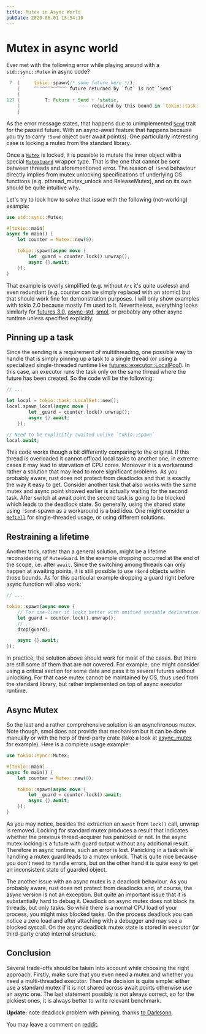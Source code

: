 ```yaml
---
title: Mutex in Async World
pubDate: 2020-06-01 13:54:10
---
```


# Mutex in async world

Ever met with the following error while playing around with a `std::sync::Mutex` in async code?

```rust
 7  |     tokio::spawn(/* some future here */);
    |     ^^^^^^^^^^^^ future returned by `fut` is not `Send`
    |
127 |         T: Future + Send + 'static,
    |                     ---- required by this bound in `tokio::task::spawn::spawn`
    |
```

As the error message states, that happens due to unimplemented [`Send`](https://doc.rust-lang.org/std/marker/trait.Send.html) trait for the passed future. With an async-await feature that happens because you try to carry `!Send` object over await point(s). One particularly interesting case is locking a mutex from the standard library.

Once a [`Mutex`](https://doc.rust-lang.org/std/sync/struct.Mutex.html) is locked, it is possible to mutate the inner object with a special [`MutexGuard`](https://doc.rust-lang.org/std/sync/struct.MutexGuard.html) wrapper type. That is the one that cannot be sent between threads and aforementioned error. The reason of `!Send` behaviour directly implies from mutex unlocking specifications of underlying OS functions (e.g. pthread_mutex_unlock and ReleaseMutex), and on its own should be quite intuitive why.

Let's try to look how to solve that issue with the following (not-working) example:

```rust
use std::sync::Mutex;

#[tokio::main]
async fn main() {
    let counter = Mutex::new(0);

    tokio::spawn(async move {
        let _guard = counter.lock().unwrap();
        async {}.await;
    });
}
```

That example is overly simplified (e.g. without `Arc` it's quite useless) and even redundant (e.g. counter can be simply replaced with an atomic) but that should work fine for demonstration purposes. I will only show examples with tokio 2.0 because mostly I'm used to it. Nevertheless, everything looks similarly for [futures 3.0](https://crates.io/crates/futures), [async-std](https://crates.io/crates/async_std), [smol](https://crates.io/crates/smol), or probably any other async runtime unless specified explicitly.

## Pinning up a task

Since the sending is a requirement of multithreading, one possible way to handle that is simply pinning up a task to a single thread (or using a specialized single-threaded runtime like [futures::executor::LocalPool](https://docs.rs/futures/0.3.5/futures/executor/struct.LocalPool.html)). In this case, an executor runs the task only on the same thread where the future has been created. So the code will be the following:

```rust
// ...

let local = tokio::task::LocalSet::new();
local.spawn_local(async move {
        let _guard = counter.lock().unwrap();
        async {}.await;
    });

// Need to be explicitly awaited unlike `tokio::spawn`
local.await;
```

This code works though a bit differently comparing to the original. If this thread is overloaded it cannot offload local tasks to another one, in extreme cases it may lead to starvation of CPU cores. Moreover it is a workaround rather a solution that may lead to more significant problems. As you probably aware, rust does not protect from deadlocks and that is exactly the way it easy to get. Consider another task that also works with the same mutex and async point showed earlier is actually waiting for the second task. After switch at await point the second task is going to be blocked which leads to the deadlock state. So generally, using the shared state using `!Send`-spawn as a workaround is a bad idea. One might consider a [`RefCell`](https://doc.rust-lang.org/std/cell/struct.RefCell.html) for single-threaded usage, or using different solutions.

## Restraining a lifetime

Another trick, rather than a general solution, might be a lifetime reconsidering of `MutexGuard`. In the example dropping occurred at the end of the scope, i.e. after `await`. Since the switching among threads can only happen at awaiting points, it is still possible to use `!Send` objects within those bounds. As for this particular example dropping a guard right before async function will also work:

```rust
// ...

tokio::spawn(async move {
    // For one-liner it looks better with omitted variable declaration.
    let guard = counter.lock().unwrap();
    // ..
    drop(guard);

    async {}.await;
});
```

In practice, the solution above should work for most of the cases. But there are still some of them that are not covered. For example, one might consider using a critical section for some data and pass it to several futures without unlocking. For that case mutex cannot be maintained by OS, thus used from the standard library, but rather implemented on top of async executor runtime.

## Async Mutex

So the last and a rather comprehensive solution is an asynchronous mutex. Note though, smol does not provide that mechanism but it can be done manually or with the help of third-party crate (take a look at [async_mutex](https://crates.io/crates/async_mutex) for example). Here is a complete usage example:

```rust
use tokio::sync::Mutex;

#[tokio::main]
async fn main() {
    let counter = Mutex::new(0);

    tokio::spawn(async move {
        let _guard = counter.lock().await;
        async {}.await;
    });
}
```

As you may notice, besides the extraction an `await` from `lock()` call, unwrap is removed. Locking for standard mutex produces a result that indicates whether the previous thread-acquirer has panicked or not. In the async mutex locking is a future with guard output without any additional result. Therefore in async runtime, such an error is lost. Panicking in a task while handling a mutex guard leads to a mutex unlock. That is quite nice because you don't need to handle errors, but on the other hand it is quite easy to get an inconsistent state of guarded object.

The another issue with an async mutex is a deadlock behaviour. As you probably aware, rust does not protect from deadlocks and, of course, the async version is not an exception. But quite an important issue that it is substantially hard to debug it. Deadlock on async mutex does not block its threads, but only tasks. So while there is a normal CPU load of your process, you might miss blocked tasks. On the process deadlock you can notice a zero load and after attaching with a debugger and may see a blocked syscall. On the async deadlock mutex state is stored in executor (or third-party crate) internal structure.

## Conclusion

Several trade-offs should be taken into account while choosing the right approach. Firstly, make sure that you even need a mutex and whether you need a multi-threaded executor. Then the decision is quite simple: either use a standard mutex if it is not shared across await points otherwise use an async one. The last statement possibly is not always correct, so for the pickiest ones, it is always better to write relevant benchmark.

**Update:** note deadlock problem with pinning, thanks [to Darksonn](https://www.reddit.com/r/rust/comments/guivuf/mutex_in_async_world/fsiovij/).

You may leave a comment on [reddit](https://www.reddit.com/r/rust/comments/guivuf/mutex_in_async_world/).
